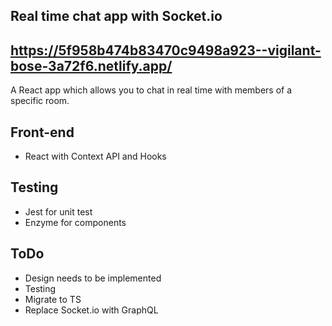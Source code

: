 ## Real time chat app with Socket.io

## https://5f958b474b83470c9498a923--vigilant-bose-3a72f6.netlify.app/  

A React app which allows you to chat in real time with members of a specific room.

## Front-end

- React with Context API and Hooks

## Testing

- Jest for unit test
- Enzyme for components

## ToDo

- Design needs to be implemented
- Testing
- Migrate to TS
- Replace Socket.io with GraphQL
